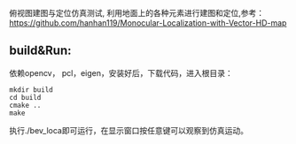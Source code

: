 俯视图建图与定位仿真测试, 利用地面上的各种元素进行建图和定位,参考：https://github.com/hanhan119/Monocular-Localization-with-Vector-HD-map

## build&Run:
依赖opencv， pcl，eigen，安装好后，下载代码，进入根目录：

```
mkdir build
cd build
cmake ..
make
```

执行./bev_loca即可运行，在显示窗口按任意键可以观察到仿真运动。






